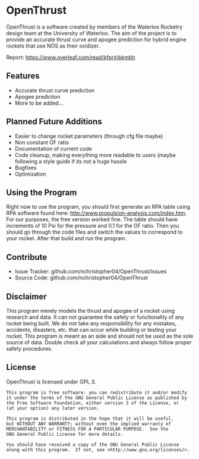 OpenThrust
========

OpenThrust is a software created by members of the Waterloo Rocketry design team at the University of Waterloo. The aim of the project is to provide an accurate thrust curve and apogee prediction for hybrid engine rockets that use NOS as their oxidizer.

Report: https://www.overleaf.com/read/kfprjrjbkmbh

Features
--------

- Accurate thrust curve prediction
- Apogee prediction
- More to be added...

Planned Future Additions
------------------------

- Easier to change rocket parameters (through cfg file maybe)
- Non constant OF ratio
- Documentation of current code
- Code cleanup, making everything more readable to users (maybe following a style guide if its not a huge hassle
- Bugfixes
- Optimization

Using the Program
-----------------

Right now to use the program, you should first generate an RPA table using RPA software found here: http://www.propulsion-analysis.com/index.htm. For our purposes, the free version worked fine.
The table should have increments of 10 Psi for the pressure and 0.1 for the OF ratio.
Then you should go through the code files and switch the values to correspond to your rocket. After that build and run the program.

Contribute
----------

- Issue Tracker: github.com/nchristopher04/OpenThrust/issues
- Source Code: github.com/nchristopher04/OpenThrust

Disclaimer
----------
This program merely models the thrust and apogee of a rocket using research and data. It can not guarantee the safety or functionality of any rocket being built. We do not take any responsibility for any mistakes, accidents, disasters, etc. that can occur while building or testing your rocket. This program is meant as an aide and should not be used as the sole source of data. Double check all your calculations and always follow proper safety procedures. 

License
-------
OpenThrust is licensed under GPL 3. 

    This program is free software: you can redistribute it and/or modify
    it under the terms of the GNU General Public License as published by
    the Free Software Foundation, either version 3 of the License, or
    (at your option) any later version.

    This program is distributed in the hope that it will be useful,
    but WITHOUT ANY WARRANTY; without even the implied warranty of
    MERCHANTABILITY or FITNESS FOR A PARTICULAR PURPOSE.  See the
    GNU General Public License for more details.

    You should have received a copy of the GNU General Public License
    along with this program.  If not, see <http://www.gnu.org/licenses/>.
